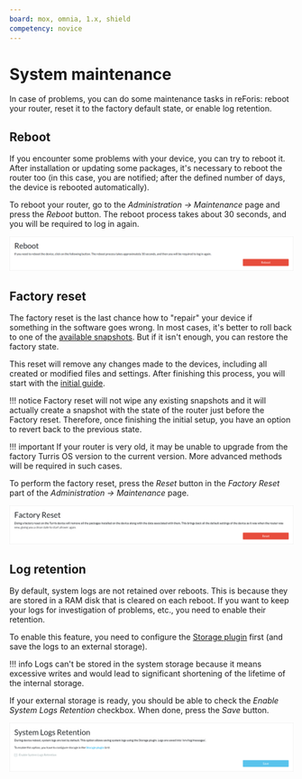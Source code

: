 ```yaml
---
board: mox, omnia, 1.x, shield
competency: novice
---
```


# System maintenance

In case of problems, you can do some maintenance tasks in reForis: reboot
your router, reset it to the factory default state, or enable log retention.

## Reboot

If you encounter some problems with your device, you can try to reboot it.
After installation or updating some packages, it's necessary to reboot the
router too (in this case, you are notified; after the defined number of days,
the device is rebooted automatically).

To reboot your router, go to the _Administration → Maintenance_ page and press
the _Reboot_ button. The reboot process takes about 30 seconds, and you will be
required to log in again.

![Reboot](reboot.png)

## Factory reset

The factory reset is the last chance how to "repair" your device if something
in the software goes wrong. In most cases, it's better to roll back to
one of the [available snapshots](../snapshots/snapshots.md). But if it isn't
enough, you can restore the factory state.

This reset will remove any changes made to the devices, including all created
or modified files and settings. After finishing this process, you will start
with the [initial guide](../guide/index.md).

!!! notice
    Factory reset will not wipe any existing snapshots and it will actually
    create a snapshot with the state of the router just before the Factory
    reset. Therefore, once finishing the initial setup, you have an option to
    revert back to the previous state.

!!! important
    If your router is very old, it may be unable to upgrade from the factory
    Turris OS version to the current version. More advanced methods will be
    required in such cases.

To perform the factory reset, press the _Reset_ button in the _Factory Reset_
part of the _Administration → Maintenance_ page.

![Factory Reset](factory.png)

## Log retention

By default, system logs are not retained over reboots. This is because they
are stored in a RAM disk that is cleared on each reboot. If you want to keep
your logs for investigation of problems, etc., you need to enable their
retention.

To enable this feature, you need to configure the [Storage plugin](../storage-plugin/storage-plugin.md)
first (and save the logs to an external storage).

!!! info
    Logs can't be stored in the system storage because it means excessive
    writes and would lead to significant shortening of the lifetime of the
    internal storage.

If your external storage is ready, you should be able to check the _Enable
System Logs Retention_ checkbox. When done, press the _Save_ button.

![System Logs Retention](log.png)
